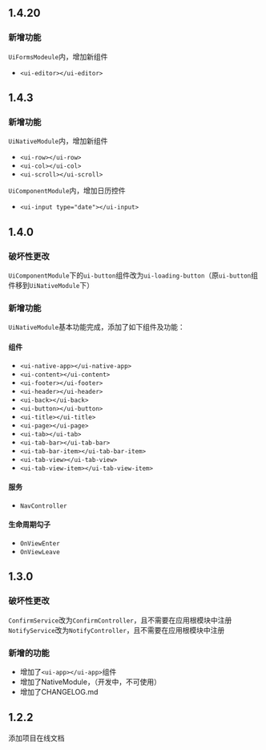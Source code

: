 ## 1.4.20
### 新增功能
`UiFormsModeule`内，增加新组件
+ `<ui-editor></ui-editor>`

## 1.4.3
### 新增功能
`UiNativeModule`内，增加新组件
+ `<ui-row></ui-row>`
+ `<ui-col></ui-col>`
+ `<ui-scroll></ui-scroll>`

`UiComponentModule`内，增加日历控件

+ `<ui-input type="date"></ui-input>`

## 1.4.0
### 破坏性更改
`UiComponentModule`下的`ui-button`组件改为`ui-loading-button`（原`ui-button`组件移到`UiNativeModule`下）  

### 新增功能
`UiNativeModule`基本功能完成，添加了如下组件及功能：

#### 组件
+ `<ui-native-app></ui-native-app>`
+ `<ui-content></ui-content>`
+ `<ui-footer></ui-footer>`
+ `<ui-header></ui-header>`
+ `<ui-back></ui-back>`
+ `<ui-button></ui-button>`
+ `<ui-title></ui-title>`
+ `<ui-page></ui-page>`
+ `<ui-tab></ui-tab>`
+ `<ui-tab-bar></ui-tab-bar>`
+ `<ui-tab-bar-item></ui-tab-bar-item>`
+ `<ui-tab-view></ui-tab-view>`
+ `<ui-tab-view-item></ui-tab-view-item>`

#### 服务
+ `NavController`

#### 生命周期勾子
+ `OnViewEnter`
+ `OnViewLeave`


## 1.3.0

### 破坏性更改
`ConfirmService`改为`ConfirmController`，且不需要在应用根模块中注册   
`NotifyService`改为`NotifyController`，且不需要在应用根模块中注册

### 新增的功能

+ 增加了`<ui-app></ui-app>`组件
+ 增加了NativeModule，（开发中，不可使用）
+ 增加了CHANGELOG.md

## 1.2.2

添加项目在线文档